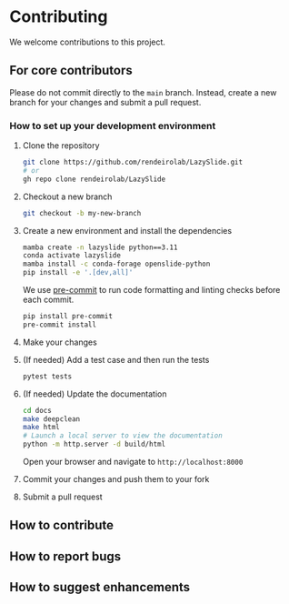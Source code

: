# Contributing

We welcome contributions to this project.


## For core contributors

Please do not commit directly to the `main` branch. 
Instead, create a new branch for your changes and submit a pull request.

### How to set up your development environment

1. Clone the repository

    ```bash
    git clone https://github.com/rendeirolab/LazySlide.git
    # or
    gh repo clone rendeirolab/LazySlide
    ```
   
2. Checkout a new branch

    ```bash
    git checkout -b my-new-branch
    ```

3. Create a new environment and install the dependencies

    ```bash
    mamba create -n lazyslide python==3.11
    conda activate lazyslide
    mamba install -c conda-forage openslide-python
    pip install -e '.[dev,all]'
    ```
   
    We use [pre-commit](https://pre-commit.com/) to run code formatting and linting checks before each commit.

    ```bash
    pip install pre-commit
    pre-commit install
    ```

4. Make your changes

5. (If needed) Add a test case and then run the tests

    ```bash
    pytest tests
    ```

6. (If needed) Update the documentation

    ```bash
    cd docs
    make deepclean
    make html
    # Launch a local server to view the documentation
    python -m http.server -d build/html
    ```
    
    Open your browser and navigate to `http://localhost:8000`
   
7. Commit your changes and push them to your fork

8. Submit a pull request


## How to contribute


## How to report bugs


## How to suggest enhancements
